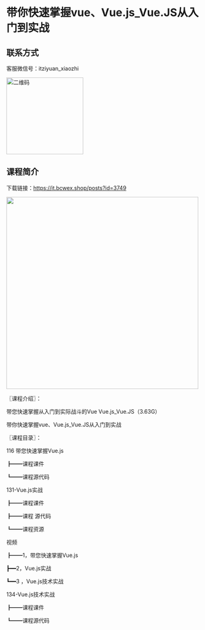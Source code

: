 # 带你快速掌握vue、Vue.js_Vue.JS从入门到实战

## 联系方式

客服微信号：itziyuan_xiaozhi

<img src="https://ziyuanyun.oss-cn-guangzhou.aliyuncs.com/common/20240614073449/666b82192834a.jpg" width="200" height="200" alt="二维码">

## 课程简介

下载链接：https://it.bcwex.shop/posts?id=3749

<img src="https://ziyuanyun.oss-cn-guangzhou.aliyuncs.com/yun/20240515185321/66449421cd6eb.jpg" width="500" alt="">

  〖课程介绍〗：

 带您快速掌握从入门到实际战斗的Vue Vue.js_Vue.JS（3.63G）

 带你快速掌握vue、Vue.js_Vue.JS从入门到实战



 〖课程目录〗：

 116 带您快速掌握Vue.js

 ┣━━课程课件

 ┗━━课程源代码

 131-Vue.js实战

 ┣━━课程课件

 ┣━━课程 源代码

 ┗━━课程资源

 视频

 ┣━━1，带您快速掌握Vue.js

 ┣━━2，Vue.js实战

 ┗━━3 ，Vue.js技术实战

 134-Vue.js技术实战

 ┣━━课程课件

 ┗━━课程源代码

  